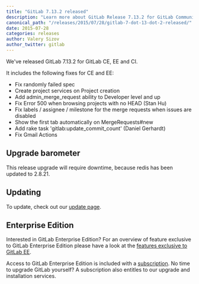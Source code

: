 ```yaml
---
title: "GitLab 7.13.2 released"
description: "Learn more about GitLab Release 7.13.2 for GitLab Community Edition (CE) and Enterprise Edition (EE)"
canonical_path: "/releases/2015/07/28/gitlab-7-dot-13-dot-2-released/"
date: 2015-07-28
categories: releases
author: Valery Sizov
author_twitter: gitlab
---
```


We've released GitLab 7.13.2 for GitLab CE, EE and CI.

It includes the following fixes for CE and EE:

  - Fix randomly failed spec
  - Create project services on Project creation
  - Add admin_merge_request ability to Developer level and up
  - Fix Error 500 when browsing projects with no HEAD (Stan Hu)
  - Fix labels / assignee / milestone for the merge requests when issues are disabled
  - Show the first tab automatically on MergeRequests#new
  - Add rake task 'gitlab:update_commit_count' (Daniel Gerhardt)
  - Fix Gmail Actions


<!-- more -->

## Upgrade barometer

This release upgrade will require downtime, because redis has been updated to 2.8.21.

## Updating

To update, check out our [update page](/update/).

## Enterprise Edition

Interested in GitLab Enterprise Edition?
For an overview of feature exclusive to GitLab Enterprise Edition please have a look at the [features exclusive to GitLab EE](/features/#enterprise).

Access to GitLab Enterprise Edition is included with a [subscription](http://www.gitlab.com/pricing).
No time to upgrade GitLab yourself?
A subscription also entitles to our upgrade and installation services.